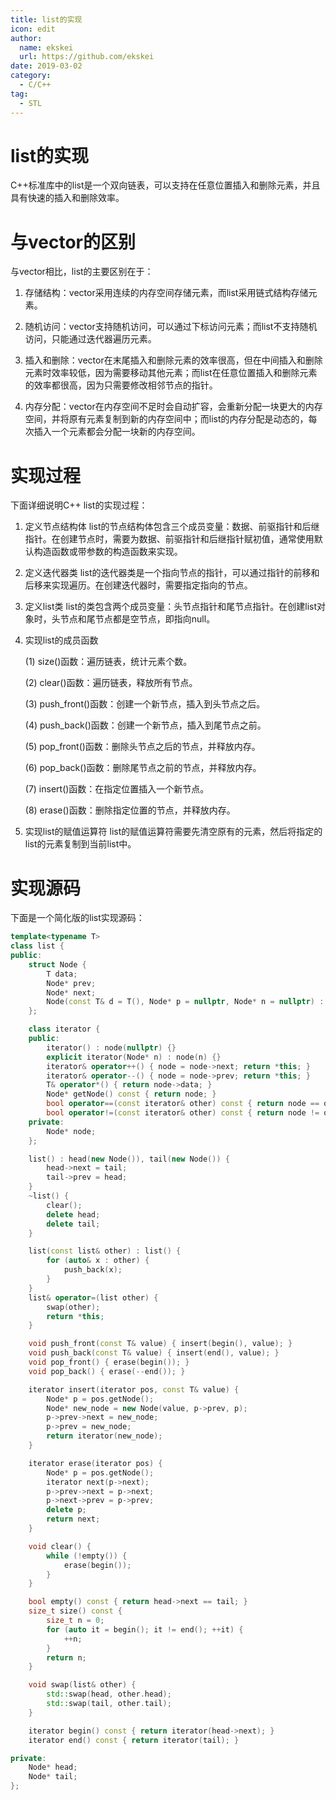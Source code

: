 ```yaml
---
title: list的实现
icon: edit
author:
  name: ekskei
  url: https://github.com/ekskei
date: 2019-03-02
category:
  - C/C++
tag:
  - STL
---
```


# list的实现

C++标准库中的list是一个双向链表，可以支持在任意位置插入和删除元素，并且具有快速的插入和删除效率。

# 与vector的区别

与vector相比，list的主要区别在于：

1. 存储结构：vector采用连续的内存空间存储元素，而list采用链式结构存储元素。

2. 随机访问：vector支持随机访问，可以通过下标访问元素；而list不支持随机访问，只能通过迭代器遍历元素。

3. 插入和删除：vector在末尾插入和删除元素的效率很高，但在中间插入和删除元素时效率较低，因为需要移动其他元素；而list在任意位置插入和删除元素的效率都很高，因为只需要修改相邻节点的指针。

4. 内存分配：vector在内存空间不足时会自动扩容，会重新分配一块更大的内存空间，并将原有元素复制到新的内存空间中；而list的内存分配是动态的，每次插入一个元素都会分配一块新的内存空间。

# 实现过程

下面详细说明C++ list的实现过程：

1. 定义节点结构体
list的节点结构体包含三个成员变量：数据、前驱指针和后继指针。在创建节点时，需要为数据、前驱指针和后继指针赋初值，通常使用默认构造函数或带参数的构造函数来实现。

2. 定义迭代器类
list的迭代器类是一个指向节点的指针，可以通过指针的前移和后移来实现遍历。在创建迭代器时，需要指定指向的节点。

3. 定义list类
list的类包含两个成员变量：头节点指针和尾节点指针。在创建list对象时，头节点和尾节点都是空节点，即指向null。

4. 实现list的成员函数

    (1) size()函数：遍历链表，统计元素个数。

    (2) clear()函数：遍历链表，释放所有节点。

    (3) push_front()函数：创建一个新节点，插入到头节点之后。

    (4) push_back()函数：创建一个新节点，插入到尾节点之前。

    (5) pop_front()函数：删除头节点之后的节点，并释放内存。

    (6) pop_back()函数：删除尾节点之前的节点，并释放内存。

    (7) insert()函数：在指定位置插入一个新节点。

    (8) erase()函数：删除指定位置的节点，并释放内存。

5. 实现list的赋值运算符
list的赋值运算符需要先清空原有的元素，然后将指定的list的元素复制到当前list中。

# 实现源码

下面是一个简化版的list实现源码：

```C++
template<typename T>
class list {
public:
    struct Node {
        T data;
        Node* prev;
        Node* next;
        Node(const T& d = T(), Node* p = nullptr, Node* n = nullptr) : data(d), prev(p), next(n) {}
    };

    class iterator {
    public:
        iterator() : node(nullptr) {}
        explicit iterator(Node* n) : node(n) {}
        iterator& operator++() { node = node->next; return *this; }
        iterator& operator--() { node = node->prev; return *this; }
        T& operator*() { return node->data; }
        Node* getNode() const { return node; }
        bool operator==(const iterator& other) const { return node == other.node; }
        bool operator!=(const iterator& other) const { return node != other.node; }
    private:
        Node* node;
    };

    list() : head(new Node()), tail(new Node()) {
        head->next = tail;
        tail->prev = head;
    }
    ~list() {
        clear();
        delete head;
        delete tail;
    }

    list(const list& other) : list() {
        for (auto& x : other) {
            push_back(x);
        }
    }
    list& operator=(list other) {
        swap(other);
        return *this;
    }

    void push_front(const T& value) { insert(begin(), value); }
    void push_back(const T& value) { insert(end(), value); }
    void pop_front() { erase(begin()); }
    void pop_back() { erase(--end()); }

    iterator insert(iterator pos, const T& value) {
        Node* p = pos.getNode();
        Node* new_node = new Node(value, p->prev, p);
        p->prev->next = new_node;
        p->prev = new_node;
        return iterator(new_node);
    }

    iterator erase(iterator pos) {
        Node* p = pos.getNode();
        iterator next(p->next);
        p->prev->next = p->next;
        p->next->prev = p->prev;
        delete p;
        return next;
    }

    void clear() {
        while (!empty()) {
            erase(begin());
        }
    }

    bool empty() const { return head->next == tail; }
    size_t size() const {
        size_t n = 0;
        for (auto it = begin(); it != end(); ++it) {
            ++n;
        }
        return n;
    }

    void swap(list& other) {
        std::swap(head, other.head);
        std::swap(tail, other.tail);
    }

    iterator begin() const { return iterator(head->next); }
    iterator end() const { return iterator(tail); }

private:
    Node* head;
    Node* tail;
};
```
